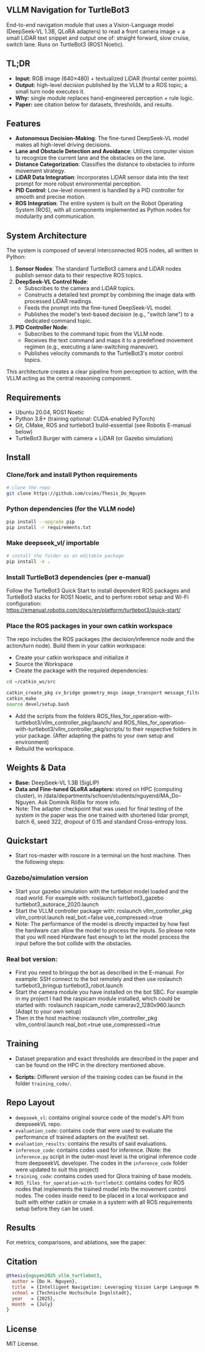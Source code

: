 ## VLLM Navigation for TurtleBot3

End-to-end navigation module that uses a Vision-Language model (DeepSeek-VL 1.3B, QLoRA adapters) to read a front camera image + a small LiDAR text snippet and output one of: straight forward, slow cruise, switch lane. Runs on TurtleBot3 (ROS1 Noetic).

## TL;DR

*   **Input:** RGB image (640×480) + textualized LiDAR (frontal center points).
*   **Output:** high-level decision published by the VLLM to a ROS topic; a small turn node executes it.
*   **Why:** single module replaces hand-engineered perception + rule logic.
*   **Paper:** see citation below for datasets, thresholds, and results.

## Features

*   **Autonomous Decision-Making**: The fine-tuned DeepSeek-VL model makes all high-level driving decisions.
*   **Lane and Obstacle Detection and Avoidance**: Utilizes computer vision to recognize the current lane and the obstacles on the lane.
*   **Distance Categorization**: Classifies the distance to obstacles to inform movement strategy.
*   **LiDAR Data Integration**: Incorporates LiDAR sensor data into the text prompt for more robust environmental perception.
*   **PID Control**: Low-level movement is handled by a PID controller for smooth and precise motion.
*   **ROS Integration**: The entire system is built on the Robot Operating System (ROS), with all components implemented as Python nodes for modularity and communication.

## System Architecture

The system is composed of several interconnected ROS nodes, all written in Python:

1.  **Sensor Nodes**: The standard TurtleBot3 camera and LiDAR nodes publish sensor data to their respective ROS topics.
2.  **DeepSeek-VL Control Node**: 
    *   Subscribes to the camera and LiDAR topics.
    *   Constructs a detailed text prompt by combining the image data with processed LiDAR readings.
    *   Feeds the prompt into the fine-tuned DeepSeek-VL model.
    *   Publishes the model's text-based decision (e.g., "switch lane") to a dedicated command topic.
3.  **PID Controller Node**:
    *   Subscribes to the command topic from the VLLM node.
    *   Receives the text command and maps it to a predefined movement regimen (e.g., executing a lane-switching maneuver).
    *   Publishes velocity commands to the TurtleBot3's motor control topics.

This architecture creates a clear pipeline from perception to action, with the VLLM acting as the central reasoning component.

## Requirements

*   Ubuntu 20.04, ROS1 Noetic
*   Python 3.8+ (training optional: CUDA-enabled PyTorch)
*   Git, CMake, ROS and turtlebot3 build-essential (see Robotis E-manual below)
*   TurtleBot3 Burger with camera + LiDAR (or Gazebo simulation)

## Install

### Clone/fork and install Python requirements

```bash
# clone the repo
git clone https://github.com/cvims/Thesis_Do_Nguyen
```

### Python dependencies (for the VLLM node)

```bash
pip install --upgrade pip
pip install -r requirements.txt
```

### Make deepseek_vl/ importable
```bash
# install the folder as an editable package
pip install -e .
```
### Install TurtleBot3 dependencies (per e-manual)

Follow the TurtleBot3 Quick Start to install dependent ROS packages and TurtleBot3 stacks for ROS1 Noetic, and to perform robot setup and Wi-Fi configuration:
https://emanual.robotis.com/docs/en/platform/turtlebot3/quick-start/

### Place the ROS packages in your own catkin workspace

The repo includes the ROS packages (the decision/inference node and the action/turn node). Build them in your catkin workspace:

*   Create your catkin workspace and initialize it
*   Source the Workspace
*   Create the package with the required dependencies:
``` bash
cd ~/catkin_ws/src

catkin_create_pkg cv_bridge geometry_msgs image_transport message_filtersn nav_msgs rospy sensor_msgs std_msgs
catkin_make
source devel/setup.bash
```
*   Add the scripts from the folders ROS_files_for_operation-with-turtlebot3/vllm_controller_pkg/launch/ and ROS_files_for_operation-with-turtlebot3/vllm_controller_pkg/scripts/ to their respective folders in your package. (After adapting the paths to your own setup and environment)
*   Rebuild the workspace.

## Weights & Data

*   **Base:** DeepSeek-VL 1.3B (SigLIP)
*   **Data and Fine-tuned QLoRA adapters:** stored on HPC (computing cluster), in /data/departments/schoen/students/nguyend/MA_Do-Nguyen. Ask Dominik Rößle for more info.
*   Note: The adapter checkpoint that was used for final testing of the system in the paper was the one trained with shortened lidar prompt, batch 6, seed 322, dropout of 0.15 and standard Cross-entropy loss. 


## Quickstart

* Start ros-master with roscore in a terminal on the host machine. Then the following steps:

### Gazebo/simulation version

* Start your gazebo simulation with the turtlebot model loaded and the road world. For example with: roslaunch turtlebot3_gazebo turtlebot3_autorace_2020.launch
* Start the VLLM controller package with: roslaunch vllm_controller_pkg vllm_control.launch real_bot:=false use_compressed:=true
* Note: The performance of the model is directly impacted by how fast the hardware can allow the model to process the inputs. So please note that you will need Hardware fast enough to let the model process the input before the bot collide with the obstacles.

### Real bot version:
* First you need to bringup the bot as described in the E-manual. For example: SSH connect to the bot remotely and then use roslaunch turtlebot3_bringup turtlebot3_robot.launch
* Start the camera module you have installed on the bot SBC. For example in my project I had the raspicam module installed, which could be started with: roslaunch raspicam_node camerav2_1280x960.launch (Adapt to your own setup)
* Then in the host machine: roslaunch vllm_controller_pkg vllm_control.launch real_bot:=true use_compressed:=true


## Training

*   Dataset preparation and exact thresholds are described in the paper and can be found on the HPC in the directory mentioned above.

*   **Scripts:** Different version of the training codes can be found in the folder `training_code/`.

## Repo Layout

*   `deepseek_vl`: contains original source code of the model's API from deepseekVL repo.
*   `evaluation_code`: contains code that were used to evaluate the performance of trained adapters on the eval/test set.
*   `evaluation_results`: contains the results of said evaluations.
*   `inference_code`: contains codes used for inference. (Note: the `inference.py` script in the outer-most level is the original inference code from deepseekVL developer. The codes in the `inference_code` folder were updated to suit this project)
*   `training_code`: contains codes used for Qlora training of base models.
*   `ROS_files_for_operation-with-turtlebot3`: contains codes for ROS nodes that implements the trained model into the movement control nodes. The codes inside need to be placed in a local workspace and built with either catkin or cmake in a system with all ROS requirements setup before they can be used.

## Results

For metrics, comparisons, and ablations, see the paper.

## Citation

```bibtex
@thesis{nguyen2025_vllm_turtlebot3,
  author = {Do H. Nguyen},
  title  = {Intelligent Navigation: Leveraging Vision Large Language Models for Autonomous Movement Control of TurtleBot3},
  school = {Technische Hochschule Ingolstadt},
  year   = {2025},
  month  = {July}
}
```

## License

MIT License.
